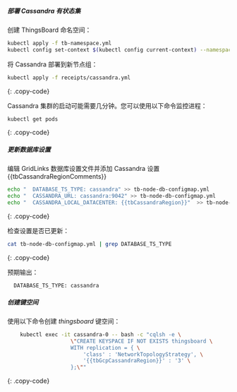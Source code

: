 ##### 部署 Cassandra 有状态集

创建 ThingsBoard 命名空间：

```bash
kubectl apply -f tb-namespace.yml
kubectl config set-context $(kubectl config current-context) --namespace=thingsboard
```

将 Cassandra 部署到新节点组：

```bash
kubectl apply -f receipts/cassandra.yml
```
{: .copy-code}

Cassandra 集群的启动可能需要几分钟。您可以使用以下命令监控进程：

```bash
kubectl get pods
```
{: .copy-code}

##### 更新数据库设置

编辑 GridLinks 数据库设置文件并添加 Cassandra 设置{{tbCassandraRegionComments}}


```bash
echo "  DATABASE_TS_TYPE: cassandra" >> tb-node-db-configmap.yml
echo "  CASSANDRA_URL: cassandra:9042" >> tb-node-db-configmap.yml
echo "  CASSANDRA_LOCAL_DATACENTER: {{tbCassandraRegion}}"  >> tb-node-db-configmap.yml
```
{: .copy-code}

检查设置是否已更新：

```bash
cat tb-node-db-configmap.yml | grep DATABASE_TS_TYPE
```
{: .copy-code}

预期输出：

```text
  DATABASE_TS_TYPE: cassandra
```

##### 创建键空间

使用以下命令创建 *thingsboard* 键空间：

```bash
    kubectl exec -it cassandra-0 -- bash -c "cqlsh -e \
                    \"CREATE KEYSPACE IF NOT EXISTS thingsboard \
                    WITH replication = { \
                        'class' : 'NetworkTopologyStrategy', \
                        '{{tbGcpCassandraRegion}}' : '3' \
                    };\""
```
{: .copy-code}